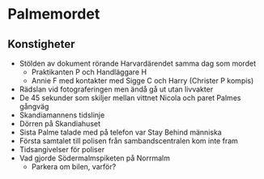 # Palmemordet

## Konstigheter
* Stölden av dokument rörande Harvardärendet samma dag som mordet
    * Praktikanten P och Handläggare H
    * Annie F med kontakter med Sigge C och Harry (Christer P kompis)
* Rädslan vid fotograferingen men ändå gå ut utan livvakter
* De 45 sekunder som skiljer mellan vittnet Nicola och paret Palmes gångväg
* Skandiamannens tidslinje
* Dörren på Skandiahuset
* Sista Palme talade med på telefon var Stay Behind människa
* Första samtalet till polisen från sambandscentralen kom inte fram
* Tidsangivelser för poliser
* Vad gjorde Södermalmspiketen på Norrmalm
    * Parkera om bilen, varför?
